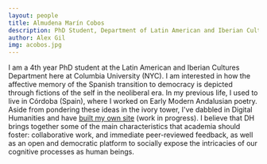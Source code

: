 ```yaml
---
layout: people
title: Almudena Marín Cobos
description: PhD Student, Department of Latin American and Iberian Cultures 
author: Alex Gil
img: acobos.jpg
---
```


I am a 4th year PhD student at the Latin American and Iberian Cultures Department here at Columbia University (NYC). I am interested in how the affective memory of the Spanish transition to democracy is depicted through fictions of the self in the neoliberal era. In my previous life, I used to live in Córdoba (Spain), where I worked on Early Modern Andalusian poetry. Aside from pondering these ideas in the ivory tower, I've dabbled in Digital Humanities and have [built my own site](http://almudenamc.github.io/) (work in progress). I believe that DH brings together some of the main characteristics that academia should foster: collaborative work, and immediate peer-reviewed feedback, as well as an open and democratic platform to socially expose the intricacies of our cognitive processes as human beings.